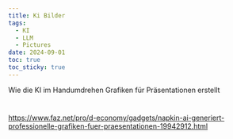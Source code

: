 ```yaml
---
title: Ki Bilder
tags:
  - KI
  - LLM
  - Pictures
date: 2024-09-01
toc: true
toc_sticky: true
---
```

Wie die KI im Handumdrehen Grafiken für Präsentationen erstellt
# 

https://www.faz.net/pro/d-economy/gadgets/napkin-ai-generiert-professionelle-grafiken-fuer-praesentationen-19942912.html
